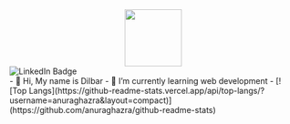 <div id="header" align="center">
  <img src="https://media.giphy.com/media/gIxts9iFf0SLDNPVtL/giphy.gif" width="100"/>
</div>
<div id="badges">
  <img src="https://img.shields.io/badge/LinkedIn-blue?style=for-the-badge&logo=linkedin&logoColor=white" alt="LinkedIn Badge"/>
</div>
- 👋 Hi, My name is Dilbar
- 🌱 I’m currently learning web development
- [![Top Langs](https://github-readme-stats.vercel.app/api/top-langs/?username=anuraghazra&layout=compact)](https://github.com/anuraghazra/github-readme-stats)
